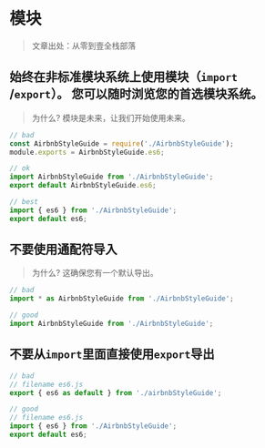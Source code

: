 # 模块

> 文章出处：从零到壹全栈部落

## 始终在非标准模块系统上使用模块（`import` /`export`）。 您可以随时浏览您的首选模块系统。

> 为什么? 模块是未来，让我们开始使用未来。

```javascript
// bad
const AirbnbStyleGuide = require('./AirbnbStyleGuide');
module.exports = AirbnbStyleGuide.es6;

// ok
import AirbnbStyleGuide from './AirbnbStyleGuide';
export default AirbnbStyleGuide.es6;

// best
import { es6 } from './AirbnbStyleGuide';
export default es6;
```

## 不要使用通配符导入

> 为什么? 这确保您有一个默认导出。

```javascript
// bad
import * as AirbnbStyleGuide from './AirbnbStyleGuide';

// good
import AirbnbStyleGuide from './AirbnbStyleGuide';
```

## 不要从`import`里面直接使用`export`导出


```javascript
// bad
// filename es6.js
export { es6 as default } from './airbnbStyleGuide';

// good
// filename es6.js
import { es6 } from './AirbnbStyleGuide';
export default es6;
```

